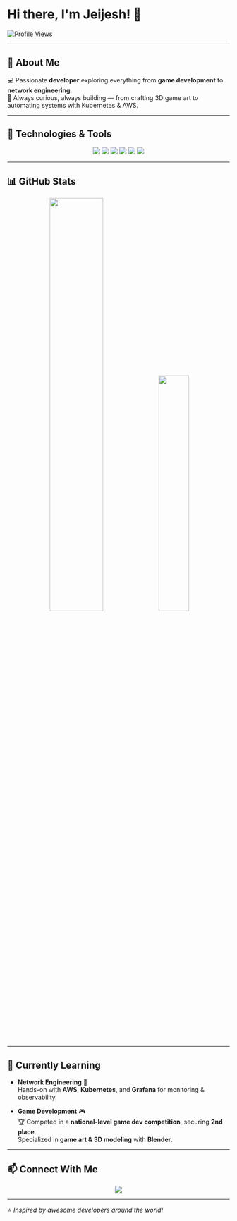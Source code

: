 # Hi there, I'm Jeijesh! 👋  

[![Profile Views](https://komarev.com/ghpvc/?username=Jeijesh69&label=Profile%20Views&color=0e75b6&style=flat-square)](https://github.com/Jeijesh69)

---

## 🚀 About Me  
💻 Passionate **developer** exploring everything from **game development** to **network engineering**.  
🌱 Always curious, always building — from crafting 3D game art to automating systems with Kubernetes & AWS.  

---

## 🔧 Technologies & Tools  
<p align="center">
  <img src="https://img.shields.io/badge/Python-3776AB?style=for-the-badge&logo=python&logoColor=white"/>
  <img src="https://img.shields.io/badge/Java-ED8B00?style=for-the-badge&logo=java&logoColor=white"/>
  <img src="https://img.shields.io/badge/Unity-100000?style=for-the-badge&logo=unity&logoColor=white"/>
  <img src="https://img.shields.io/badge/Prolog-00589C?style=for-the-badge&logo=prolog&logoColor=white"/>
  <img src="https://img.shields.io/badge/AWS-FF9900?style=for-the-badge&logo=amazonaws&logoColor=white"/>
  <img src="https://img.shields.io/badge/Kubernetes-326CE5?style=for-the-badge&logo=kubernetes&logoColor=white"/>
</p>

---

## 📊 GitHub Stats  

<p align="center">
<img src="https://github-readme-stats.vercel.app/api?username=Jeijesh&show_icons=true&theme=radical&count_private=true&hide_border=true&line_height=25" width="49%" />
<img src="https://github-readme-stats.vercel.app/api/top-langs/?username=Jeijesh&layout=compact&theme=radical&hide_border=true" width="37%" />
</p>

---

## 🌱 Currently Learning  
- **Network Engineering** 🤖  
  Hands-on with **AWS**, **Kubernetes**, and **Grafana** for monitoring & observability.  

- **Game Development** 🎮  
  🏆 Competed in a **national-level game dev competition**, securing **2nd place**.  
  Specialized in **game art & 3D modeling** with **Blender**.  

---

## 📫 Connect With Me  
<p align="center">
  <a href="https://www.linkedin.com/in/jeshica-tanuwijaya">
    <img src="https://img.shields.io/badge/LinkedIn-0077B5?style=for-the-badge&logo=linkedin&logoColor=white"/>
  </a>
</p>

---

⭐️ *Inspired by awesome developers around the world!* 
